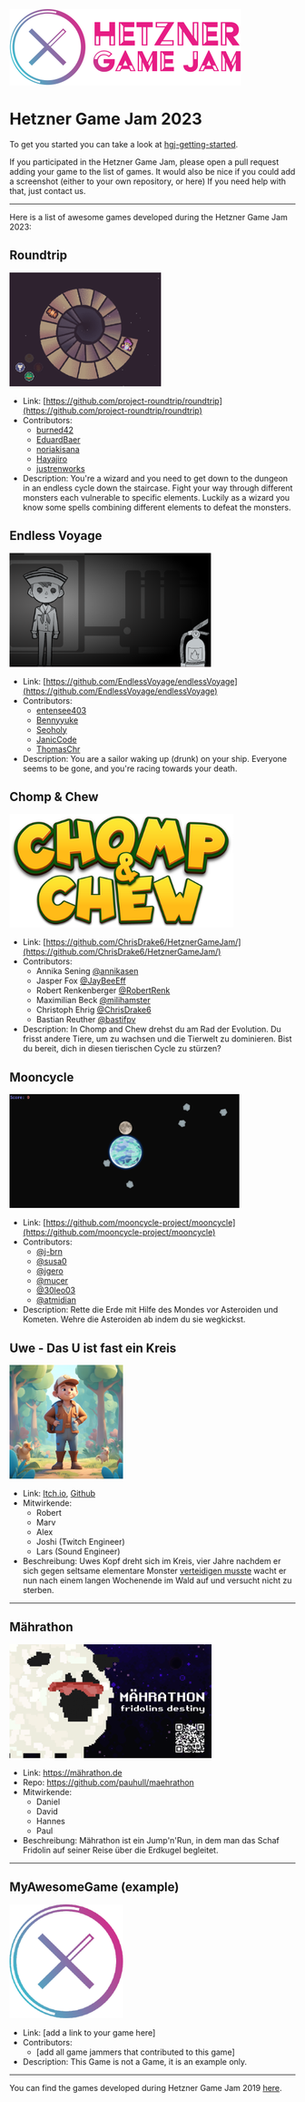 ![Hetzner Game Jam](images/hetzner_game_jam_logo.svg "Hetzner Game Jam")

# Hetzner Game Jam 2023

To get you started you can take a look at [hgj-getting-started](https://github.com/hetzneronline/hgj-getting-started.git).

If you participated in the Hetzner Game Jam, please open a pull request adding your game to the list of games.
It would also be nice if you could add a screenshot (either to your own repository, or here)
If you need help with that, just contact us.

---

Here is a list of awesome games developed during the Hetzner Game Jam 2023:

[comment]: <> (add your game to this list, you can find an example at the end of this file)

Roundtrip
---------

<img src="https://github.com/project-roundtrip/roundtrip/blob/main/assets/screenshots/level.png" height="200">

- Link: [https://github.com/project-roundtrip/roundtrip](https://github.com/project-roundtrip/roundtrip)
- Contributors:
  - [burned42](https://github.com/burned42)
  - [EduardBaer](https://github.com/EduardBaer)
  - [noriakisana](https://github.com/noriakisana)
  - [Hayajiro](https://github.com/Hayajiro)
  - [justrenworks](https://github.com/justrenworks)
- Description: You're a wizard and you need to get down to the dungeon in an endless cycle down the staircase. Fight your way through different monsters each vulnerable to specific elements. Luckily as a wizard you know some spells combining different elements to defeat the monsters.

Endless Voyage
--------------

<img src="https://github.com/EndlessVoyage/endlessVoyage/raw/main/gameScreenhot.png" height="200">

- Link: [https://github.com/EndlessVoyage/endlessVoyage](https://github.com/EndlessVoyage/endlessVoyage)
- Contributors:
  - [entensee403](https://github.com/entensee403)
  - [Bennyyuke](https://github.com/Bennyyuke)
  - [Seoholy](https://github.com/Seoholy)
  - [JanicCode](https://github.com/JanicCode)
  - [ThomasChr](https://github.com/ThomasChr)
- Description: You are a sailor waking up (drunk) on your ship. Everyone seems to be gone, and you're racing towards your death.

Chomp & Chew
------------

<img src="images/chompnchew.png" height="200">

- Link: [https://github.com/ChrisDrake6/HetznerGameJam/](https://github.com/ChrisDrake6/HetznerGameJam/)
- Contributors:
  - Annika Sening [@annikasen](https://github.com/annikasen)
  - Jasper Fox [@JayBeeEff](https://github.com/JayBeeEff)
  - Robert Renkenberger [@RobertRenk](https://github.com/RobertRenk)
  - Maximilian Beck [@milihamster](https://github.com/milihamster)
  - Christoph Ehrig [@ChrisDrake6](https://github.com/ChrisDrake6)
  - Bastian Reuther [@bastifpv](https://github.com/bastifpv)
- Description: In Chomp and Chew drehst du am Rad der Evolution. Du frisst andere Tiere, um zu wachsen und die Tierwelt zu dominieren. Bist du bereit, dich in diesen tierischen Cycle zu stürzen?

Mooncycle
---------

<img src="images/mooncycle.png" height="200">

- Link: [https://github.com/mooncycle-project/mooncycle](https://github.com/mooncycle-project/mooncycle)
- Contributors:
  - [@j-brn](https://github.com/j-brn)
  - [@susa0](https://github.com/susa0)
  - [@jgero](https://github.com/jgero)
  - [@mucer](https://github.com/mucer)
  - [@30leo03](https://github.com/30leo03)
  - [@atmidian](https://github.com/atmidian)
- Description: Rette die Erde mit Hilfe des Mondes vor Asteroiden und Kometen. Wehre die Asteroiden ab indem du sie wegkickst.

Uwe - Das U ist fast ein Kreis
------------------------------

<img src="images/uwe-2.png" height="200">

- Link: [Itch.io](https://flipez.itch.io/herzmut-games-hgj2023), [Github](https://github.com/Herzmut-Games/hgj-2023)
- Mitwirkende:
  - Robert
  - Marv
  - Alex
  - Joshi (Twitch Engineer)
  - Lars (Sound Engineer)
- Beschreibung: Uwes Kopf dreht sich im Kreis, vier Jahre nachdem er sich gegen seltsame elementare Monster [verteidigen musste](https://github.com/Herzmut-Games/uwe) wacht er nun nach einem langen Wochenende im Wald auf und versucht nicht zu sterben.

---

Mährathon
-----------------------

<img src="images/poster.png" height="200">

- Link: https://mährathon.de
- Repo: https://github.com/pauhull/maehrathon
- Mitwirkende:
  - Daniel
  - David
  - Hannes
  - Paul
- Beschreibung: Mährathon ist ein Jump'n'Run, in dem man das Schaf Fridolin auf seiner Reise über die Erdkugel begleitet.
  
---

MyAwesomeGame (example)
-----------------------

<img src="images/hetzner_game_jam_logo_small.png" height="200">

- Link: [add a link to your game here]
- Contributors:
  - [add all game jammers that contributed to this game]
- Description: This Game is not a Game, it is an example only.

---

You can find the games developed during Hetzner Game Jam 2019 [here](hetzner_game_jam_2019.md).

